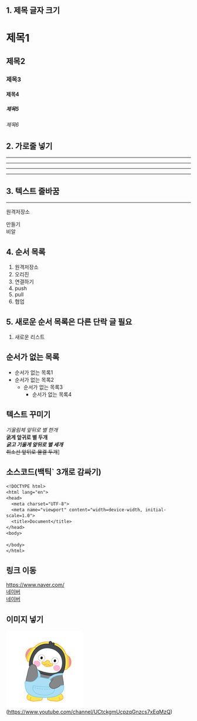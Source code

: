 ## 1. 제목 글자 크기
# 제목1
## 제목2
### 제목3
#### 제목4
##### 제목5
###### 제목6
## 2. 가로줄 넣기 <!-- -, * 3개 이상-->
----
***
--------
********
## 3. 텍스트 줄바꿈
------
원격저장소

만들기<br>
비알

## 4. 순서 목록

1. 원격저장소
2. 오리진
3. 연결하기
4. push
5. pull 
6. 협업

## 5. 새로운 순서 목록은 다른 단락 글 필요
1. 새로운 리스트

## 순서가 없는 목록
* 순서가 없는 목록1
* 순서가 없는 목록2
  * 순서가 없는 목록3
    * 순서가 없는 목록4   

## 텍스트 꾸미기
*기울림체 앞뒤로 별 한개*<br>
**굵게 앞귀로 별 두개**<br>
***굵고 기울게 앞뒤로 별 세개***<br>
~~취소선 앞뒤로 물결 두개~~]

## 소스코드(백틱` 3개로 감싸기)
```
<!DOCTYPE html>
<html lang="en">
<head>
  <meta charset="UTF-8">
  <meta name="viewport" content="width=device-width, initial-scale=1.0">
  <title>Document</title>
</head>
<body>
  
</body>
</html>
```
## 링크 이동
<https://www.naver.com/><br>
[네이버](naver.com)<br>
[네이버](naver.com, "네이버로 이동합니다.")

## 이미지 넣기
![자이언트팽TV](./pengsoo.png)(https://www.youtube.com/channel/UCtckgmUcpzqGnzcs7xEqMzQ)

